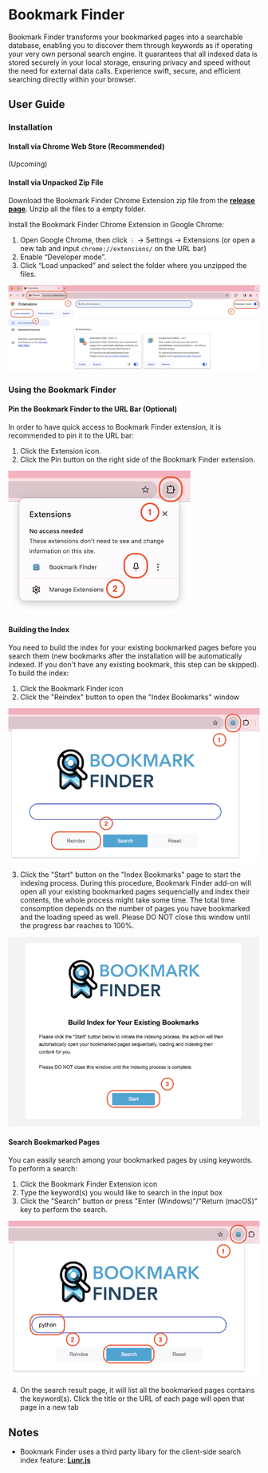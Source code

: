 # Bookmark Finder
Bookmark Finder transforms your bookmarked pages into a searchable database, enabling you to discover them through keywords as if operating your very own personal search engine. It guarantees that all indexed data is stored securely in your local storage, ensuring privacy and speed without the need for external data calls. Experience swift, secure, and efficient searching directly within your browser.

## User Guide

### Installation

#### Install via Chrome Web Store (Recommended)
(Upcoming)

#### Install via Unpacked Zip File
Download the Bookmark Finder Chrome Extension zip file from the [**release page**](https://github.com/Xiaohan-Tian/bookmark-finder/releases). Unzip all the files to a empty folder.

Install the Bookmark Finder Chrome Extension in Google Chrome:
1. Open Google Chrome, then click `⋮` -> Settings -> Extensions (or open a new tab and input `chrome://extensions/` on the URL bar)
2. Enable “Developer mode”.
3. Click “Load unpacked” and select the folder where you unzipped the files.

![Install via Unpacked Zip](res/01-install-via-unpacked-zip.png?raw=true "Install via Unpacked Zip")

### Using the Bookmark Finder

#### Pin the Bookmark Finder to the URL Bar (Optional)
In order to have quick access to Bookmark Finder extension, it is recommended to pin it to the URL bar:
1. Click the Extension icon.
2. Click the Pin button on the right side of the Bookmark Finder extension.

![Pin the Extension](res/02-pin.png?raw=true "Pin the Extension")

#### Building the Index
You need to build the index for your existing bookmarked pages before you search them (new bookmarks after the installation will be automatically indexed. If you don't have any existing bookmark, this step can be skipped). To build the index:
1. Click the Bookmark Finder icon
2. Click the "Reindex" button to open the "Index Bookmarks" window

![Open Reindex Window](res/03-reindex-1.png?raw=true "Open Reindex Window")

3. Click the "Start" button on the "Index Bookmarks" page to start the indexing process. During this procedure, Bookmark Finder add-on will open all your existing bookmarked pages sequencially and index their contents, the whole process might take some time. The total time consomption depends on the number of pages you have bookmarked and the loading speed as well. Please DO NOT close this window until the progress bar reaches to 100%.

![Index bookmarked pages](res/03-reindex-2.png?raw=true "Index bookmarked pages")

#### Search Bookmarked Pages
You can easily search among your bookmarked pages by using keywords. To perform a search:
1. Click the Bookmark Finder Extension icon
2. Type the keyword(s) you would like to search in the input box
3. Click the "Search" button or press "Enter (Windows)"/"Return (macOS)" key to perform the search.

![Search](res/04-search-1.png?raw=true "Search")

4. On the search result page, it will list all the bookmarked pages contains the keyword(s). Click the title or the URL of each page will open that page in a new tab

## Notes

- Bookmark Finder uses a third party libary for the client-side search index feature: [**Lunr.js**](https://github.com/olivernn/lunr.js)


